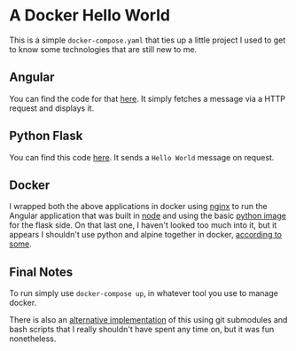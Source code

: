 # A Docker Hello World

This is a simple `docker-compose.yaml` that ties up a little project I used to
get to know some technologies that are still new to me.

## Angular

You can find the code for that [here](https://github.com/SonkeWohler/frontend).
It simply fetches a message via a HTTP request and displays it.

## Python Flask

You can find this code [here](https://github.com/SonkeWohler/backend).  It
sends a `Hello World` message on request.

## Docker

I wrapped both the above applications in docker using
[nginx](https://hub.docker.com/_/nginx/) to run the Angular application that
was built in
[node](https://hub.docker.com/_/node?tab=description&amp%3Bpage=1&amp%3Bname=alpine)
and using the basic [python image ](https://hub.docker.com/_/python/) for the
flask side.  On that last one, I haven't looked too much into it, but it
appears I shouldn't use python and alpine together in docker, [according to
some](https://pythonspeed.com/articles/alpine-docker-python/).

## Final Notes

To run simply use `docker-compose up`, in whatever tool you use to manage docker.

There is also an [alternative
implementation](https://github.com/SonkeWohler/docker_parent) of this using git
submodules and bash scripts that I really shouldn't have spent any time on, but
it was fun nonetheless.
